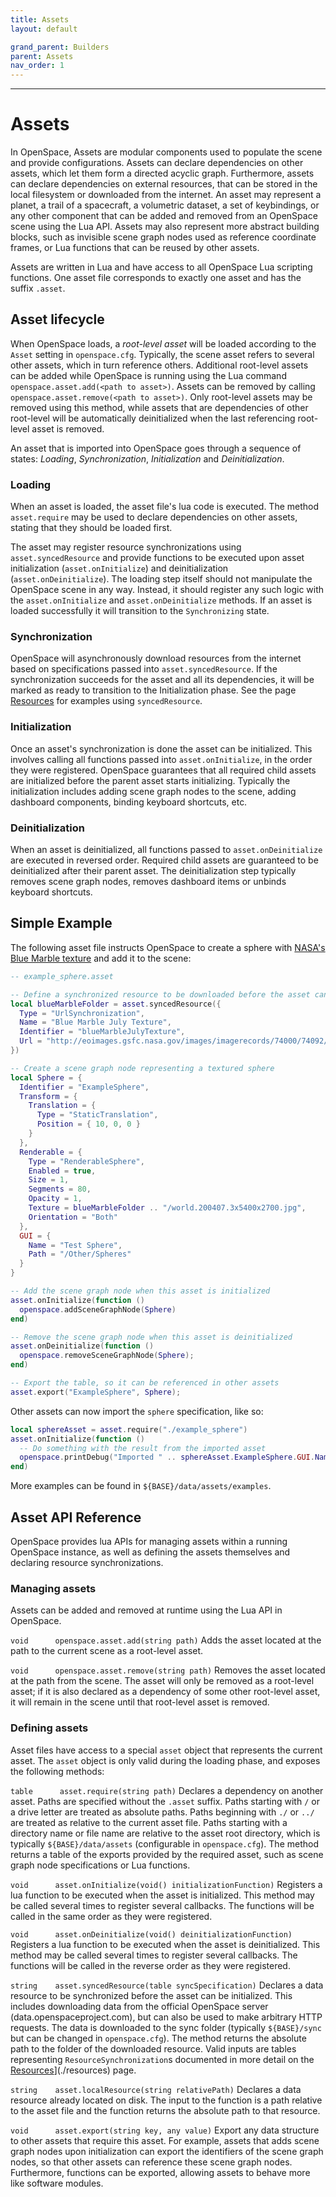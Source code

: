 ```yaml
---
title: Assets
layout: default

grand_parent: Builders
parent: Assets
nav_order: 1
---
```


---

# Assets

In OpenSpace, Assets are modular components used to populate the scene and provide configurations. Assets can declare dependencies on other assets, which let them form a directed acyclic graph. Furthermore, assets can declare dependencies on external resources, that can be stored in the local filesystem or downloaded from the internet. An asset may represent a planet, a trail of a spacecraft, a volumetric dataset, a set of keybindings, or any other component that can be added and removed from an OpenSpace scene using the Lua API. Assets may also represent more abstract building blocks, such as invisible scene graph nodes used as reference coordinate frames, or Lua functions that can be reused by other assets.

Assets are written in Lua and have access to all OpenSpace Lua scripting functions. One asset file corresponds to exactly one asset and has the suffix `.asset`.

## Asset lifecycle

When OpenSpace loads, a _root-level asset_ will be loaded according to the `Asset` setting in `openspace.cfg`. Typically, the scene asset refers to several other assets, which in turn reference others. Additional root-level assets can be added while OpenSpace is running using the Lua command `openspace.asset.add(<path to asset>)`. Assets can be removed by calling `openspace.asset.remove(<path to asset>)`. Only root-level assets may be removed using this method, while assets that are dependencies of other root-level will be automatically deinitialized when the last referencing root-level asset is removed.

An asset that is imported into OpenSpace goes through a sequence of states: _Loading_, _Synchronization_, _Initialization_ and _Deinitialization_.

### Loading

When an asset is loaded, the asset file's lua code is executed. The method `asset.require` may be used to declare dependencies on other assets, stating that they should be loaded first.

The asset may register resource synchronizations using `asset.syncedResource` and provide functions to be executed upon asset initialization (`asset.onInitialize`) and deinitialization (`asset.onDeinitialize`). The loading step itself should not manipulate the OpenSpace scene in any way. Instead, it should register any such logic with the `asset.onInitialize` and `asset.onDeinitialize` methods. If an asset is loaded successfully it will transition to the `Synchronizing` state.

### Synchronization

OpenSpace will asynchronously download resources from the internet based on specifications passed into `asset.syncedResource`. If the synchronization succeeds for the asset and all its dependencies, it will be marked as ready to transition to the Initialization phase. See the page [Resources](./resources) for examples using `syncedResource`.

### Initialization

Once an asset's synchronization is done the asset can be initialized. This involves calling all functions passed into `asset.onInitialize`, in the order they were registered. OpenSpace guarantees that all required child assets are initialized before the parent asset starts initializing. Typically the initialization includes adding scene graph nodes to the scene, adding dashboard components, binding keyboard shortcuts, etc.

### Deinitialization

When an asset is deinitialized, all functions passed to `asset.onDeinitialize` are executed in reversed order. Required child assets are guaranteed to be deinitialized after their parent asset. The deinitialization step typically removes scene graph nodes, removes dashboard items or unbinds keyboard shortcuts.

## Simple Example

The following asset file instructs OpenSpace to create a sphere with [NASA's Blue Marble texture](https://visibleearth.nasa.gov/view.php?id=74092) and add it to the scene:

```lua
-- example_sphere.asset

-- Define a synchronized resource to be downloaded before the asset can be initialized
local blueMarbleFolder = asset.syncedResource({
  Type = "UrlSynchronization",
  Name = "Blue Marble July Texture",
  Identifier = "blueMarbleJulyTexture",
  Url = "http://eoimages.gsfc.nasa.gov/images/imagerecords/74000/74092/world.200407.3x5400x2700.jpg",
})

-- Create a scene graph node representing a textured sphere
local Sphere = {
  Identifier = "ExampleSphere",
  Transform = {
    Translation = {
      Type = "StaticTranslation",
      Position = { 10, 0, 0 }
    }
  },
  Renderable = {
    Type = "RenderableSphere",
    Enabled = true,
    Size = 1,
    Segments = 80,
    Opacity = 1,
    Texture = blueMarbleFolder .. "/world.200407.3x5400x2700.jpg",
    Orientation = "Both"
  },
  GUI = {
    Name = "Test Sphere",
    Path = "/Other/Spheres"
  }
}

-- Add the scene graph node when this asset is initialized
asset.onInitialize(function ()
  openspace.addSceneGraphNode(Sphere)
end)

-- Remove the scene graph node when this asset is deinitialized
asset.onDeinitialize(function ()
  openspace.removeSceneGraphNode(Sphere);
end)

-- Export the table, so it can be referenced in other assets
asset.export("ExampleSphere", Sphere);
```

Other assets can now import the `sphere` specification, like so:

```lua
local sphereAsset = asset.require("./example_sphere")
asset.onInitialize(function ()
  -- Do something with the result from the imported asset
  openspace.printDebug("Imported " .. sphereAsset.ExampleSphere.GUI.Name .. " into the scene")
end)

```

More examples can be found in `${BASE}/data/assets/examples`.

## Asset API Reference

OpenSpace provides lua APIs for managing assets within a running OpenSpace instance, as well as defining the assets themselves and declaring resource synchronizations.

### Managing assets

Assets can be added and removed at runtime using the Lua API in OpenSpace.

`void      openspace.asset.add(string path)`
Adds the asset located at the path to the current scene as a root-level asset.

`void      openspace.asset.remove(string path)`
Removes the asset located at the path from the scene. The asset will only be removed as a root-level asset; if it is also declared as a dependency of some other root-level asset, it will remain in the scene until that root-level asset is removed.

### Defining assets

Asset files have access to a special `asset` object that represents the current asset. The `asset` object is only valid during the loading phase, and exposes the following methods:

`table      asset.require(string path)`
Declares a dependency on another asset. Paths are specified without the `.asset` suffix. Paths starting with `/` or a drive letter are treated as absolute paths. Paths beginning with `./` or `../` are treated as relative to the current asset file. Paths starting with a directory name or file name are relative to the asset root directory, which is typically `${BASE}/data/assets` (configurable in `openspace.cfg`).
The method returns a table of the exports provided by the required asset, such as scene graph node specifications or Lua functions.

`void      asset.onInitialize(void() initializationFunction)`
Registers a lua function to be executed when the asset is initialized. This method may be called several times to register several callbacks. The functions will be called in the same order as they were registered.

`void      asset.onDeinitialize(void() deinitializationFunction)`
Registers a lua function to be executed when the asset is deinitialized. This method may be called several times to register several callbacks. The functions will be called in the reverse order as they were registered.

`string    asset.syncedResource(table syncSpecification)`
Declares a data resource to be synchronized before the asset can be initialized. This includes downloading data from the official OpenSpace server (data.openspaceproject.com), but can also be used to make arbitrary HTTP requests. The data is downloaded to the sync folder (typically `${BASE}/sync` but can be changed in `openspace.cfg`). The method returns the absolute path to the folder of the downloaded resource. Valid inputs are tables representing `ResourceSynchronization`s documented in more detail on the [Resources](./resources)](./resources) page.

`string    asset.localResource(string relativePath)`
Declares a data resource already located on disk. The input to the function is a path relative to the asset file and the function returns the absolute path to that resource.

`void      asset.export(string key, any value)`
Export any data structure to other assets that require this asset. For example, assets that adds scene graph nodes upon initialization can export the identifiers of the scene graph nodes, so that other assets can reference these scene graph nodes. Furthermore, functions can be exported, allowing assets to behave more like software modules.
